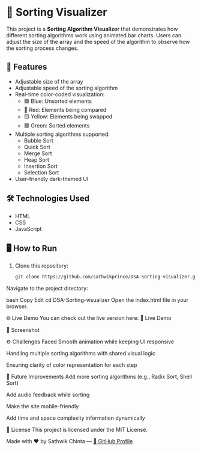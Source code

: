 # 🔢 Sorting Visualizer

This project is a **Sorting Algorithm Visualizer** that demonstrates how different sorting algorithms work using animated bar charts. Users can adjust the size of the array and the speed of the algorithm to observe how the sorting process changes.

## 🚀 Features

- Adjustable size of the array  
- Adjustable speed of the sorting algorithm  
- Real-time color-coded visualization:
  - 🟦 Blue: Unsorted elements
  - 🔴 Red: Elements being compared
  - 🟨 Yellow: Elements being swapped
  - 🟩 Green: Sorted elements
- Multiple sorting algorithms supported:
  - Bubble Sort
  - Quick Sort
  - Merge Sort
  - Heap Sort
  - Insertion Sort
  - Selection Sort
- User-friendly dark-themed UI

## 🛠 Technologies Used

- HTML  
- CSS  
- JavaScript  

## 🖥 How to Run

1. Clone this repository:
   ```bash
   git clone https://github.com/sathwikprince/DSA-Sorting-visualizer.git
Navigate to the project directory:

bash
Copy
Edit
cd DSA-Sorting-visualizer
Open the index.html file in your browser.

🌐 Live Demo
You can check out the live version here:
🔗 Live Demo

📸 Screenshot

⚙️ Challenges Faced
Smooth animation while keeping UI responsive

Handling multiple sorting algorithms with shared visual logic

Ensuring clarity of color representation for each step

🚧 Future Improvements
Add more sorting algorithms (e.g., Radix Sort, Shell Sort)

Add audio feedback while sorting

Make the site mobile-friendly

Add time and space complexity information dynamically

📄 License
This project is licensed under the MIT License.

Made with ❤️ by Sathwik Chinta — [🔗 GitHub Profile](https://github.com/sathwikprince)








